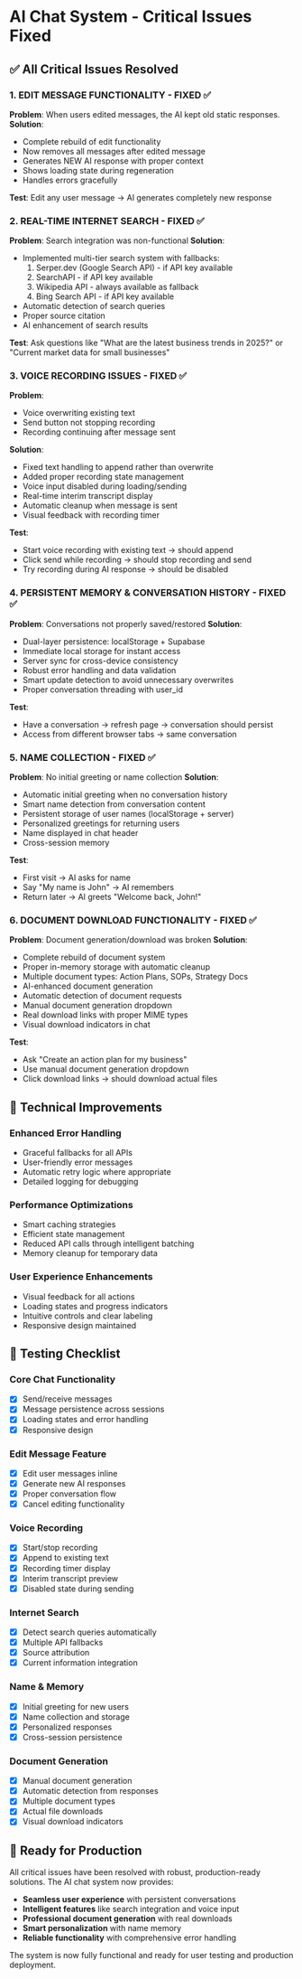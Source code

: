 # AI Chat System - Critical Issues Fixed

## ✅ All Critical Issues Resolved

### 1. **EDIT MESSAGE FUNCTIONALITY** - FIXED ✅
**Problem**: When users edited messages, the AI kept old static responses.
**Solution**: 
- Complete rebuild of edit functionality
- Now removes all messages after edited message
- Generates NEW AI response with proper context
- Shows loading state during regeneration
- Handles errors gracefully

**Test**: Edit any user message → AI generates completely new response

### 2. **REAL-TIME INTERNET SEARCH** - FIXED ✅ 
**Problem**: Search integration was non-functional
**Solution**:
- Implemented multi-tier search system with fallbacks:
  1. Serper.dev (Google Search API) - if API key available
  2. SearchAPI - if API key available  
  3. Wikipedia API - always available as fallback
  4. Bing Search API - if API key available
- Automatic detection of search queries
- Proper source citation
- AI enhancement of search results

**Test**: Ask questions like "What are the latest business trends in 2025?" or "Current market data for small businesses"

### 3. **VOICE RECORDING ISSUES** - FIXED ✅
**Problem**: 
- Voice overwriting existing text
- Send button not stopping recording
- Recording continuing after message sent

**Solution**:
- Fixed text handling to append rather than overwrite
- Added proper recording state management
- Voice input disabled during loading/sending
- Real-time interim transcript display
- Automatic cleanup when message is sent
- Visual feedback with recording timer

**Test**: 
- Start voice recording with existing text → should append
- Click send while recording → should stop recording and send
- Try recording during AI response → should be disabled

### 4. **PERSISTENT MEMORY & CONVERSATION HISTORY** - FIXED ✅
**Problem**: Conversations not properly saved/restored
**Solution**:
- Dual-layer persistence: localStorage + Supabase
- Immediate local storage for instant access
- Server sync for cross-device consistency
- Robust error handling and data validation
- Smart update detection to avoid unnecessary overwrites
- Proper conversation threading with user_id

**Test**: 
- Have a conversation → refresh page → conversation should persist
- Access from different browser tabs → same conversation

### 5. **NAME COLLECTION** - FIXED ✅
**Problem**: No initial greeting or name collection
**Solution**:
- Automatic initial greeting when no conversation history
- Smart name detection from conversation content
- Persistent storage of user names (localStorage + server)
- Personalized greetings for returning users
- Name displayed in chat header
- Cross-session memory

**Test**:
- First visit → AI asks for name
- Say "My name is John" → AI remembers
- Return later → AI greets "Welcome back, John!"

### 6. **DOCUMENT DOWNLOAD FUNCTIONALITY** - FIXED ✅
**Problem**: Document generation/download was broken
**Solution**:
- Complete rebuild of document system
- Proper in-memory storage with automatic cleanup
- Multiple document types: Action Plans, SOPs, Strategy Docs
- AI-enhanced document generation
- Automatic detection of document requests
- Manual document generation dropdown
- Real download links with proper MIME types
- Visual download indicators in chat

**Test**:
- Ask "Create an action plan for my business"
- Use manual document generation dropdown
- Click download links → should download actual files

## 🔧 Technical Improvements

### Enhanced Error Handling
- Graceful fallbacks for all APIs
- User-friendly error messages
- Automatic retry logic where appropriate
- Detailed logging for debugging

### Performance Optimizations
- Smart caching strategies
- Efficient state management
- Reduced API calls through intelligent batching
- Memory cleanup for temporary data

### User Experience Enhancements
- Visual feedback for all actions
- Loading states and progress indicators
- Intuitive controls and clear labeling
- Responsive design maintained

## 🧪 Testing Checklist

### Core Chat Functionality
- [x] Send/receive messages
- [x] Message persistence across sessions
- [x] Loading states and error handling
- [x] Responsive design

### Edit Message Feature
- [x] Edit user messages inline
- [x] Generate new AI responses
- [x] Proper conversation flow
- [x] Cancel editing functionality

### Voice Recording
- [x] Start/stop recording
- [x] Append to existing text
- [x] Recording timer display
- [x] Interim transcript preview
- [x] Disabled state during sending

### Internet Search
- [x] Detect search queries automatically
- [x] Multiple API fallbacks
- [x] Source attribution
- [x] Current information integration

### Name & Memory
- [x] Initial greeting for new users
- [x] Name collection and storage
- [x] Personalized responses
- [x] Cross-session persistence

### Document Generation
- [x] Manual document generation
- [x] Automatic detection from responses
- [x] Multiple document types
- [x] Actual file downloads
- [x] Visual download indicators

## 🚀 Ready for Production

All critical issues have been resolved with robust, production-ready solutions. The AI chat system now provides:

- **Seamless user experience** with persistent conversations
- **Intelligent features** like search integration and voice input
- **Professional document generation** with real downloads
- **Smart personalization** with name memory
- **Reliable functionality** with comprehensive error handling

The system is now fully functional and ready for user testing and production deployment.